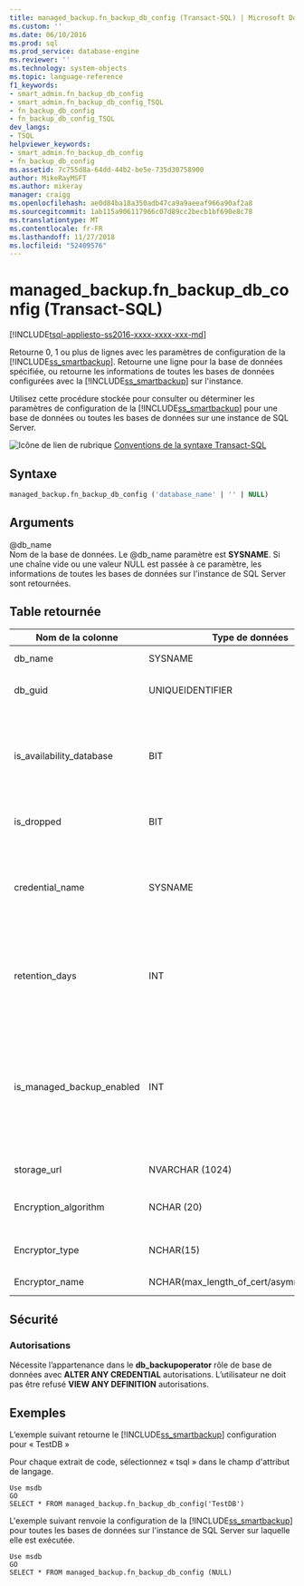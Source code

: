 ```yaml
---
title: managed_backup.fn_backup_db_config (Transact-SQL) | Microsoft Docs
ms.custom: ''
ms.date: 06/10/2016
ms.prod: sql
ms.prod_service: database-engine
ms.reviewer: ''
ms.technology: system-objects
ms.topic: language-reference
f1_keywords:
- smart_admin.fn_backup_db_config
- smart_admin.fn_backup_db_config_TSQL
- fn_backup_db_config
- fn_backup_db_config_TSQL
dev_langs:
- TSQL
helpviewer_keywords:
- smart_admin.fn_backup_db_config
- fn_backup_db_config
ms.assetid: 7c755d8a-64dd-44b2-be5e-735d30758900
author: MikeRayMSFT
ms.author: mikeray
manager: craigg
ms.openlocfilehash: ae0d84ba18a350adb47ca9a9aeeaf966a90af2a8
ms.sourcegitcommit: 1ab115a906117966c07d89cc2becb1bf690e8c78
ms.translationtype: MT
ms.contentlocale: fr-FR
ms.lasthandoff: 11/27/2018
ms.locfileid: "52409576"
---
```

# <a name="managedbackupfnbackupdbconfig-transact-sql"></a>managed_backup.fn_backup_db_config (Transact-SQL)
[!INCLUDE[tsql-appliesto-ss2016-xxxx-xxxx-xxx-md](../../includes/tsql-appliesto-ss2016-xxxx-xxxx-xxx-md.md)]

  Retourne 0, 1 ou plus de lignes avec les paramètres de configuration de la [!INCLUDE[ss_smartbackup](../../includes/ss-smartbackup-md.md)]. Retourne une ligne pour la base de données spécifiée, ou retourne les informations de toutes les bases de données configurées avec la [!INCLUDE[ss_smartbackup](../../includes/ss-smartbackup-md.md)] sur l'instance.  
  
 Utilisez cette procédure stockée pour consulter ou déterminer les paramètres de configuration de la [!INCLUDE[ss_smartbackup](../../includes/ss-smartbackup-md.md)] pour une base de données ou toutes les bases de données sur une instance de SQL Server.  
  
 ![Icône de lien de rubrique](../../database-engine/configure-windows/media/topic-link.gif "Icône lien de rubrique") [Conventions de la syntaxe Transact-SQL](../../t-sql/language-elements/transact-sql-syntax-conventions-transact-sql.md)  
  
## <a name="syntax"></a>Syntaxe  
  
```sql  
managed_backup.fn_backup_db_config ('database_name' | '' | NULL)  
```  
  
##  <a name="Arguments"></a> Arguments  
 @db_name  
 Nom de la base de données. Le @db_name paramètre est **SYSNAME**. Si une chaîne vide ou une valeur NULL est passée à ce paramètre, les informations de toutes les bases de données sur l'instance de SQL Server sont retournées.  
  
## <a name="table-returned"></a>Table retournée  
  
|Nom de la colonne|Type de données|Description|  
|-----------------|---------------|-----------------|  
|db_name|SYSNAME|Nom de la base de données.|  
|db_guid|UNIQUEIDENTIFIER|Identificateur qui identifie la base de données de façon unique.|  
|is_availability_database|BIT|Indique si la base de données participe à un groupe de disponibilité. La valeur 1 indique que la base de données est une base de données de disponibilité, et la valeur 0 indique le contraire.|  
|is_dropped|BIT|La valeur 1 indique que c'est une base de données supprimée.|  
|credential_name|SYSNAME|Nom des informations d'identification SQL utilisées pour authentifier le compte de stockage. Une valeur NULL indique qu'aucune information d'identification SQL n'a été définie.|  
|retention_days|INT|Période de rétention actuelle, en jours. Une valeur NULL indique que la [!INCLUDE[ss_smartbackup](../../includes/ss-smartbackup-md.md)] n'a jamais été configurée pour cette base de données.|  
|is_managed_backup_enabled|INT|Indique si la [!INCLUDE[ss_smartbackup](../../includes/ss-smartbackup-md.md)] est actuellement activée pour cette base de données. Une valeur 1 indique que la [!INCLUDE[ss_smartbackup](../../includes/ss-smartbackup-md.md)] est actuellement activée, et une valeur 0 indique que la [!INCLUDE[ss_smartbackup](../../includes/ss-smartbackup-md.md)] est désactivée pour cette base de données.|  
|storage_url|NVARCHAR (1024)|URL du compte de stockage.|  
|Encryption_algorithm|NCHAR (20)|Retourne l'algorithme de chiffrement actuel à utiliser lors du chiffrement de la sauvegarde.|  
|Encryptor_type|NCHAR(15)|Retourne le paramètre de chiffreur : certificat ou clé asymétrique.|  
|Encryptor_name|NCHAR(max_length_of_cert/asymm_key_name)|Nom du certificat ou de la clé asymétrique.|  
  
## <a name="security"></a>Sécurité  
  
### <a name="permissions"></a>Autorisations  
 Nécessite l’appartenance dans le **db_backupoperator** rôle de base de données avec **ALTER ANY CREDENTIAL** autorisations. L’utilisateur ne doit pas être refusé **VIEW ANY DEFINITION** autorisations.  
  
## <a name="examples"></a>Exemples  
 L’exemple suivant retourne le [!INCLUDE[ss_smartbackup](../../includes/ss-smartbackup-md.md)] configuration pour « TestDB »  
  
 Pour chaque extrait de code, sélectionnez « tsql » dans le champ d'attribut de langage.  
  
```  
Use msdb  
GO  
SELECT * FROM managed_backup.fn_backup_db_config('TestDB')  
```  
  
 L'exemple suivant renvoie la configuration de la [!INCLUDE[ss_smartbackup](../../includes/ss-smartbackup-md.md)] pour toutes les bases de données sur l'instance de SQL Server sur laquelle elle est exécutée.  
  
```  
Use msdb  
GO  
SELECT * FROM managed_backup.fn_backup_db_config (NULL)  
```  
  
  
